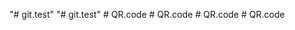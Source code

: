 "# git.test" 
"# git.test" 
#   Q R . c o d e  
 #   Q R . c o d e  
 #   Q R . c o d e  
 #   Q R . c o d e  
 